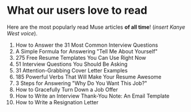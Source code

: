# What our users love to read

Here are the most popularly read Muse articles **of all time**!  (*insert Kanye West voice*).

1. How to Answer the 31 Most Common Interview Questions
2. A Simple Formula for Answering "Tell Me About Yourself"
3. 275 Free Resume Templates You Can Use Right Now
4. 51 Interview Questions You Should Be Asking
5. 31 Attention-Grabbing Cover Letter Examples
6. 185 Powerful Verbs That Will Make Your Resume Awesome
7. 3 Steps for Answering "Why Do You Want This Job?"
8. How to Gracefully Turn Down a Job Offer
9. How to Write an Interview Thank-You Note: An Email Template
10. How to Write a Resignation Letter